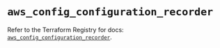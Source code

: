 # `aws_config_configuration_recorder`

Refer to the Terraform Registry for docs: [`aws_config_configuration_recorder`](https://registry.terraform.io/providers/hashicorp/aws/5.54.1/docs/resources/config_configuration_recorder).
